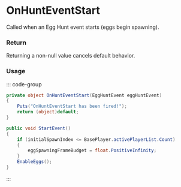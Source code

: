 # OnHuntEventStart
<Badge type="info" text="Seasonal"/><Badge type="danger" text="Carbon Compatible"/><Badge type="warning" text="Oxide Compatible"/>
Called when an Egg Hunt event starts (eggs begin spawning).

### Return
Returning a non-null value cancels default behavior.

### Usage
::: code-group
```csharp [Example]
private object OnHuntEventStart(EggHuntEvent eggHuntEvent)
{
	Puts("OnHuntEventStart has been fired!");
	return (object)default;
}
```
```csharp [Source — Assembly-CSharp @ EggHuntEvent]
public void StartEvent()
{
	if (initialSpawnIndex <= BasePlayer.activePlayerList.Count)
	{
		eggSpawningFrameBudget = float.PositiveInfinity;
	}
	EnableEggs();
}

```
:::

